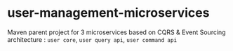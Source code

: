 # user-management-microservices
Maven parent project for 3 microservices based on CQRS & Event Sourcing architecture : 
`user core`, `user query api`, `user command api`
